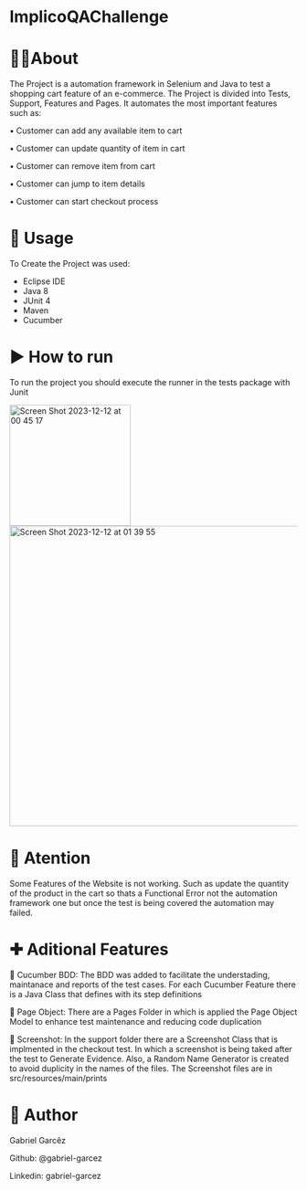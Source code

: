 # ImplicoQAChallenge

# 👨‍💻About

The Project is a automation framework in Selenium and Java to test a shopping cart feature of an e-commerce. The Project is divided into Tests, Support, Features and Pages. It automates the most important features such as: 

• Customer can add any available item to cart

• Customer can update quantity of item in cart

• Customer can remove item from cart

• Customer can jump to item details

• Customer can start checkout process


# 🚀 Usage
To Create the Project was used:
- Eclipse IDE
- Java 8
- JUnit 4
- Maven
- Cucumber

# ▶️ How to run 
To run the project you should execute the runner in the tests package with Junit

<img width="212" alt="Screen Shot 2023-12-12 at 00 45 17" src="https://github.com/gabriel-garcez/ImplicoQAChallenge/assets/32854591/6b85dddc-57c2-4a89-a30b-30eb1f971745">

<img width="526" alt="Screen Shot 2023-12-12 at 01 39 55" src="https://github.com/gabriel-garcez/ImplicoQAChallenge/assets/32854591/b37ede2a-4961-4a72-86b5-9366f5060c85">


# 🚨 Atention
Some Features of the Website is not working. Such as update the quantity of the product in the cart so thats a Functional Error not the automation framework one but once the test is being covered the automation may failed. 


# ✚ Aditional Features
🥒 Cucumber BDD: The BDD was added to facilitate the understading, maintanace and reports of the test cases. For each Cucumber Feature there is a Java Class that defines with its step definitions

📄 Page Object: There are a Pages Folder in which is applied the Page Object Model to enhance test maintenance and reducing code duplication

📸 Screenshot: In the support folder there are a Screenshot Class that is implmented in the checkout test. In which a screenshot is being taked after the test to Generate Evidence. Also, a Random Name Generator is created to avoid duplicity in the names of the files. The Screenshot files are in src/resources/main/prints

# 👤 Author

Gabriel Garcêz

Github: @gabriel-garcez

Linkedin: gabriel-garcez

